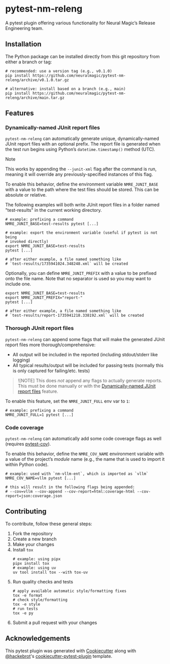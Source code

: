 # pytest-nm-releng

A pytest plugin offering various functionality for Neural Magic’s Release Engineering team.

## Installation

The Python package can be installed directly from this git repository from either a branch or tag:

```shell
# recommended: use a version tag (e.g., v0.1.0)
pip install https://github.com/neuralmagic/pytest-nm-releng/archive/v0.1.0.tar.gz

# alternative: install based on a branch (e.g., main)
pip install https://github.com/neuralmagic/pytest-nm-releng/archive/main.tar.gz
```

## Features

### Dynamically-named JUnit report files

`pytest-nm-releng` can automatically generate unique, dynamically-named JUnit report files with an optional prefix. The report file is generated when the test run begins using Python’s `datetime.timestamp()` method (UTC).

> [!NOTE]
> This works by appending the `--junit-xml` flag after the command is run, meaning it will override any previously-specified instances of this flag.

To enable this behavior, define the environment variable `NMRE_JUNIT_BASE` with a value to the path where the test files should be stored. This can be absolute or relative.

The following examples will both write JUnit report files in a folder named "test-results" in the current working directory.

```shell
# example: prefixing a command
NMRE_JUNIT_BASE=test-results pytest [...]

# example: export the environment variable (useful if pytest is not being
# invoked directly)
export NMRE_JUNIT_BASE=test-results
pytest [...]

# after either example, a file named something like
# `test-results/1735941024.348248.xml` will be created
```

Optionally, you can define `NMRE_JUNIT_PREFIX` with a value to be prefixed onto the file name. Note that no separator is used so you may want to include one.

```shell
export NMRE_JUNIT_BASE=test-results
export NMRE_JUNIT_PREFIX="report-"
pytest [...]

# after either example, a file named something like
# `test-results/report-1735941218.338192.xml` will be created
```

### Thorough JUnit report files

`pytest-nm-releng` can append some flags that will make the generated JUnit report files more thorough/comprehensive:

- All output will be included in the reported (including stdout/stderr like logging)
- All typical results/output will be included for passing tests (normally this is only captured for failing/etc. tests)

> ![NOTE]
> This does _not_ append any flags to actually generate reports. This must be done manually or with the [Dynamically-named JUnit report files](#dynamically-named-junit-report-files) feature.

To enable this feature, set the `NMRE_JUNIT_FULL` env var to `1`:

```shell
# example: prefixing a command
NMRE_JUNIT_FULL=1 pytest [...]
```

### Code coverage

`pytest-nm-releng` can automatically add some code coverage flags as well (requires [pytest-cov]).

To enable this behavior, define the `NMRE_COV_NAME` environment variable with a value of the project’s *_module_* name (e.g., the name that is used to import it within Python code).

```shell
# example: used with `nm-vllm-ent`, which is imported as `vllm`
NMRE_COV_NAME=vllm pytest [...]

# this will result in the following flags being appended:
# --cov=vllm --cov-append --cov-report=html:coverage-html --cov-report=json:coverage.json
```

## Contributing

To contribute, follow these general steps:

1. Fork the repository
1. Create a new branch
1. Make your changes
1. Install `tox`
   ```shell
   # example: using pipx
   pipx install tox
   # example: using uv
   uv tool install tox --with tox-uv
   ```
1. Run quality checks and tests
   ```shell
   # apply available automatic style/formatting fixes
   tox -e format
   # check style/formatting
   tox -e style
   # run tests
   tox -e py
   ```
1. Submit a pull request with your changes

## Acknowledgements

This pytest plugin was generated with [Cookiecutter] along with [@hackebrot]'s [cookiecutter-pytest-plugin] template.

[@hackebrot]: https://github.com/hackebrot
[cookiecutter]: https://github.com/audreyr/cookiecutter
[cookiecutter-pytest-plugin]: https://github.com/pytest-dev/cookiecutter-pytest-plugin
[pytest-cov]: https://github.com/pytest-dev/pytest-cov
